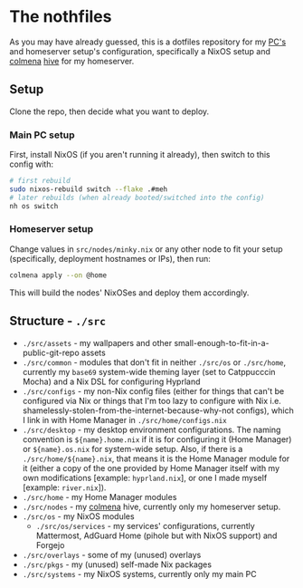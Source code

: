 # The nothfiles

As you may have already guessed, this is a dotfiles repository for my [PC's](./src/systems) and homeserver setup's configuration,
specifically a NixOS setup and [colmena] [hive](./src/nodes) for my homeserver.

## Setup

Clone the repo, then decide what you want to deploy.

### Main PC setup

First, install NixOS (if you aren't running it already), then switch to this config with:

```bash
# first rebuild
sudo nixos-rebuild switch --flake .#meh
# later rebuilds (when already booted/switched into the config)
nh os switch
```

### Homeserver setup

Change values in `src/nodes/minky.nix` or any other node to fit your setup (specifically, deployment hostnames or IPs),
then run:

```bash
colmena apply --on @home
```

This will build the nodes' NixOSes and deploy them accordingly.

## Structure - `./src`

- `./src/assets` - my wallpapers and other small-enough-to-fit-in-a-public-git-repo assets
- `./src/common` - modules that don't fit in neither `./src/os` or `./src/home`, currently my `base69` system-wide theming layer (set to Catppucccin Mocha) and a Nix DSL for configuring Hyprland
- `./src/configs` - my non-Nix config files (either for things that can't be configured via Nix or things that I'm too lazy to configure with Nix i.e. shamelessly-stolen-from-the-internet-because-why-not configs), which I link in with Home Manager in `./src/home/configs.nix`
- `./src/desktop` - my desktop environment configurations. The naming convention is `${name}.home.nix` if it is for configuring it (Home Manager) or `${name}.os.nix` for system-wide setup. Also, if there is a `./src/home/${name}.nix`, that means it is the Home Manager module for it (either a copy of the one provided by Home Manager itself with my own modifications [example: `hyprland.nix`], or one I made myself [example: `river.nix`]).
- `./src/home` - my Home Manager modules
- `./src/nodes` - my [colmena] hive, currently only my homeserver setup.
- `./src/os` - my NixOS modules
  - `./src/os/services` - my services' configurations, currently Mattermost, AdGuard Home (pihole but with NixOS support) and Forgejo
- `./src/overlays` - some of my (unused) overlays
- `./src/pkgs` - my (unused) self-made Nix packages
- `./src/systems` - my NixOS systems, currently only my main PC

[colmena]: https://github.com/zhaofengli/colmena
